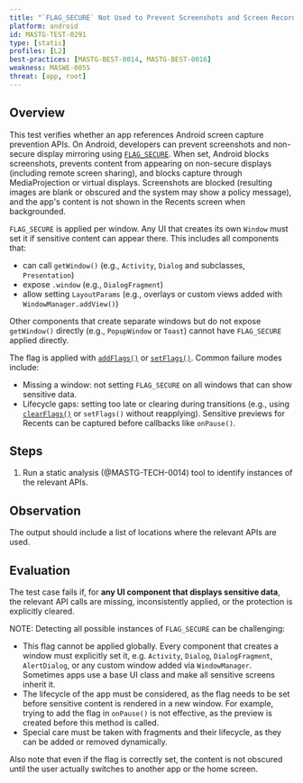 ```yaml
---
title: "`FLAG_SECURE` Not Used to Prevent Screenshots and Screen Recording"
platform: android
id: MASTG-TEST-0291
type: [static]
profiles: [L2]
best-practices: [MASTG-BEST-0014, MASTG-BEST-0016]
weakness: MASWE-0055
threat: [app, root]
---
```


## Overview

This test verifies whether an app references Android screen capture prevention APIs. On Android, developers can prevent screenshots and non-secure display mirroring using [`FLAG_SECURE`](https://developer.android.com/security/fraud-prevention/activities#flag_secure). When set, Android blocks screenshots, prevents content from appearing on non-secure displays (including remote screen sharing), and blocks capture through MediaProjection or virtual displays. Screenshots are blocked (resulting images are blank or obscured and the system may show a policy message), and the app's content is not shown in the Recents screen when backgrounded.

`FLAG_SECURE` is applied per window. Any UI that creates its own `Window` must set it if sensitive content can appear there. This includes all components that:

- can call `getWindow()` (e.g., `Activity`, `Dialog` and subclasses, `Presentation`)
- expose `.window` (e.g., `DialogFragment`)
- allow setting `LayoutParams` (e.g., overlays or custom views added with `WindowManager.addView()`)

Other components that create separate windows but do not expose `getWindow()` directly (e.g., `PopupWindow` or `Toast`) cannot have `FLAG_SECURE` applied directly.

The flag is applied with [`addFlags()`](https://developer.android.com/reference/android/view/Window#addFlags(int)) or [`setFlags()`](https://developer.android.com/reference/android/view/Window#setFlags(int,int)). Common failure modes include:

- Missing a window: not setting `FLAG_SECURE` on all windows that can show sensitive data.
- Lifecycle gaps: setting too late or clearing during transitions (e.g., using [`clearFlags()`](https://developer.android.com/reference/android/view/Window#clearFlags(int)) or `setFlags()` without reapplying). Sensitive previews for Recents can be captured before callbacks like `onPause()`.

## Steps

1. Run a static analysis (@MASTG-TECH-0014) tool to identify instances of the relevant APIs.

## Observation

The output should include a list of locations where the relevant APIs are used.

## Evaluation

The test case fails if, for **any UI component that displays sensitive data**, the relevant API calls are missing, inconsistently applied, or the protection is explicitly cleared.

NOTE: Detecting all possible instances of `FLAG_SECURE` can be challenging:

- This flag cannot be applied globally. Every component that creates a window must explicitly set it, e.g. `Activity`, `Dialog`, `DialogFragment`, `AlertDialog`, or any custom window added via `WindowManager`. Sometimes apps use a base UI class and make all sensitive screens inherit it.
- The lifecycle of the app must be considered, as the flag needs to be set before sensitive content is rendered in a new window. For example, trying to add the flag in `onPause()` is not effective, as the preview is created before this method is called.
- Special care must be taken with fragments and their lifecycle, as they can be added or removed dynamically.

Also note that even if the flag is correctly set, the content is not obscured until the user actually switches to another app or the home screen.
